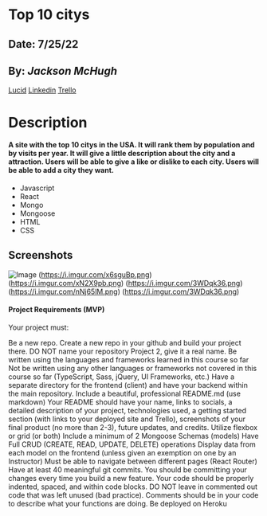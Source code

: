 # **Top 10 citys**

## Date: 7/25/22

## By: _Jackson McHugh_

[Lucid](https://lucid.app/lucidchart/57d657d3-2bc9-4a99-97a9-d835e31a5395/edit?viewport_loc=297%2C67%2C939%2C721%2C0_0&invitationId=inv_21f06d70-515c-467b-9437-4c2694561d16#) [Linkedin](https://www.linkedin.com/in/jackson-mchugh/) [Trello](https://trello.com/b/BejRG6dc/top-10-citys)

# Description

#### A site with the top 10 citys in the USA. It will rank them by population and by visits per year. It will give a little description about the city and a attraction. Users will be able to give a like or dislike to each city. Users will be able to add a city they want.

- Javascript
- React
- Mongo
- Mongoose
- HTML
- CSS

## Screenshots

![Image](https://i.imgur.com/uYrIH9i.png)
(https://i.imgur.com/x6sguBp.png)
(https://i.imgur.com/xN2X9pb.png)
(https://i.imgur.com/3WDqk36.png)
(https://i.imgur.com/nNj65lM.png)
(https://i.imgur.com/3WDqk36.png)

#### Project Requirements (MVP)

Your project must:

Be a new repo. Create a new repo in your github and build your project there. DO NOT name your repository Project 2, give it a real name.
Be written using the languages and frameworks learned in this course so far
Not be written using any other languages or frameworks not covered in this course so far (TypeScript, Sass, jQuery, UI Frameworks, etc.)
Have a separate directory for the frontend (client) and have your backend within the main repository.
Include a beautiful, professional README.md (use markdown)
Your README should have your name, links to socials, a detailed description of your project, technologies used, a getting started section (with links to your deployed site and Trello), screenshots of your final product (no more than 2-3), future updates, and credits.
Utilize flexbox or grid (or both)
Include a minimum of 2 Mongoose Schemas (models)
Have Full CRUD (CREATE, READ, UPDATE, DELETE) operations
Display data from each model on the frontend (unless given an exemption on one by an Instructor)
Must be able to navigate between different pages (React Router)
Have at least 40 meaningful git commits. You should be committing your changes every time you build a new feature.
Your code should be properly indented, spaced, and within code blocks. DO NOT leave in commented out code that was left unused (bad practice). Comments should be in your code to describe what your functions are doing.
Be deployed on Heroku
